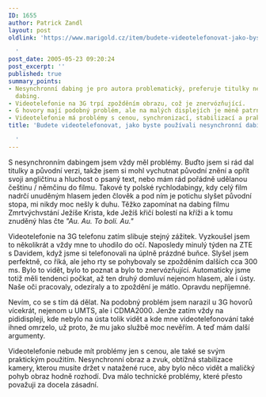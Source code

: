 ```yaml
---
ID: 1655
author: Patrick Zandl
layout: post
oldlink: 'https://www.marigold.cz/item/budete-videotelefonovat-jako-byste-pouzivali-nesynchronni-dabing

  '
post_date: 2005-05-23 09:20:24
post_excerpt: ''
published: true
summary_points:
- Nesynchronní dabing je pro autora problematický, preferuje titulky nebo kvalitní
  dabing.
- Videotelefonie na 3G trpí zpožděním obrazu, což je znervózňující.
- G hovory mají podobný problém, ale na malých displejích je méně patrný.
- Videotelefonie má problémy s cenou, synchronizací, stabilizací a praktičností.
title: 'Budete videotelefonovat, jako byste používali nesynchronní dabing?

  '
---
```


<p>S nesynchronním dabingem jsem vždy měl problémy. Buďto jsem si rád dal titulky a původní verzi, takže jsem si mohl vychutnat původní znění a opřít svoji angličtinu a hluchost o psaný text, nebo mám rád pořádně udělanou češtinu / němčinu do filmu. Takové ty polské rychlodabingy, kdy celý film nadrčí unuděným hlasem jeden člověk a pod ním je potichu slyšet původní stopa, mi nikdy moc nešly k duhu. Těžko zapomínat na dabing filmu Zmrtvýchvstání Ježíše Krista, kde Ježíš křičí bolestí na kříži a k tomu znuděný hlas čte <em>"Au. Au. To bolí. Au."</em></p>

<p>Videotelefonie na 3G telefonu zatím slibuje stejný zážitek. Vyzkoušel jsem to několikrát a vždy mne to uhodilo do očí. Naposledy minulý týden na ZTE s Davidem, když jsme si telefonovali na úplně prázdné buňce. Slyšel jsem perfektně, co říká, ale jeho rty se pohybovaly se zpožděním dalších cca 300 ms. Bylo to vidět, bylo to poznat a bylo to znervózňující. Automaticky jsme totiž měli tendenci počkat, až ten druhý domluví nejenom hlasem, ale i ústy. Naše oči pracovaly, odezíraly a to zpoždění je mátlo. Opravdu nepříjemné. </p>

<p>Nevím, co se s tím dá dělat. Na podobný problém jsem narazil u 3G hovorů vícekrát, nejenom u UMTS, ale i CDMA2000. Jenže zatím vždy na pididispleji, kde nebylo na ústa tolik vidět a kde mne videotelefonování také ihned omrzelo, už proto, že mu jako službě moc nevěřím. A teď mám další argumenty. </p>

<p>Videotelefonie nebude mít problémy jen s cenou, ale také se svým praktickým použitím. Nesynchronní obraz a zvuk, obtížná stabilizace kamery, kterou musíte držet v natažené ruce, aby bylo něco vidět a maličký pohyb obraz hodně rozhodí. Dva málo technické problémy, které přesto považuji za docela zásadní.
</p>